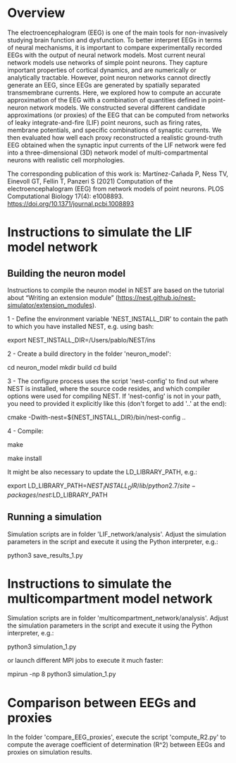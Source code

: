# Overview
The electroencephalogram (EEG) is one of the main tools for non-invasively studying brain function and dysfunction. To better interpret EEGs in terms of neural mechanisms, it is important to compare experimentally recorded EEGs with the output of neural network models. Most current neural network models use networks of simple point neurons. They capture important properties of cortical dynamics, and are numerically or analytically tractable. However, point neuron networks cannot directly generate an EEG, since EEGs are generated by spatially separated transmembrane currents. Here, we explored how to compute an accurate approximation of the EEG with a combination of quantities defined in point-neuron network models. We constructed several different candidate approximations (or proxies) of the EEG that can be computed from networks of leaky integrate-and-fire (LIF) point neurons, such as firing rates, membrane potentials, and specific combinations of synaptic currents. We then evaluated how well each proxy reconstructed a realistic ground-truth EEG obtained when the synaptic input currents of the LIF network were fed into a three-dimensional (3D) network model of multi-compartmental neurons with realistic cell morphologies.

The corresponding publication of this work is: 
Martínez-Cañada P, Ness TV, Einevoll GT, Fellin T, Panzeri S (2021) Computation of the electroencephalogram (EEG) from network models of point neurons. PLOS Computational Biology 17(4): e1008893. https://doi.org/10.1371/journal.pcbi.1008893

# Instructions to simulate the LIF model network 

## Building the neuron model 

Instructions to compile the neuron model in NEST are based on the tutorial about “Writing an extension module” (https://nest.github.io/nest-simulator/extension_modules). 

1 - Define the environment variable 'NEST_INSTALL_DIR' to contain the path to which you have installed NEST, e.g. using bash:

export NEST_INSTALL_DIR=/Users/pablo/NEST/ins

2 - Create a build directory in the folder 'neuron_model':

cd neuron_model
mkdir build
cd build

3 - The configure process uses the script 'nest-config' to find out where NEST is installed, where the source code resides, and which compiler options were used for compiling NEST. If 'nest-config' is not in your path, you need to provided it explicitly like this (don't forget to add '..' at the end):

cmake -Dwith-nest=${NEST_INSTALL_DIR}/bin/nest-config ..

4 - Compile:

make

make install

It might be also necessary to update the LD_LIBRARY_PATH, e.g.:

export LD_LIBRARY_PATH=${NEST_INSTALL_DIR}/lib/python2.7/site-packages/nest:$LD_LIBRARY_PATH


## Running a simulation 

Simulation scripts are in folder 'LIF_network/analysis'. Adjust the simulation parameters in the script and execute it using the Python interpreter, e.g.:

python3 save_results_1.py

# Instructions to simulate the multicompartment model network 
Simulation scripts are in folder 'multicompartment_network/analysis'. Adjust the simulation parameters in the script and execute it using the Python interpreter, e.g.:

python3 simulation_1.py

or launch different MPI jobs to execute it much faster:

mpirun -np 8 python3 simulation_1.py

# Comparison between EEGs and proxies
In the folder 'compare_EEG_proxies', execute the script 'compute_R2.py' to compute the average coefficient of determination (R^2) between EEGs and proxies on simulation results.
